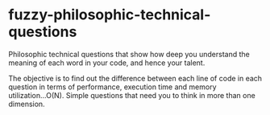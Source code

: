 # fuzzy-philosophic-technical-questions
Philosophic technical questions that show how deep you understand the meaning of each word in your code, and hence your talent.

The objective is to find out the difference between each line of code in each question in terms of performance, execution time and memory utilization...O(N). Simple questions that need you to think in more than one dimension.

